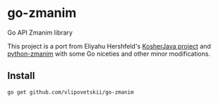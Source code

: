 # go-zmanim
Go API Zmanim library

This project is a port from Eliyahu Hershfeld's [KosherJava project](https://github.com/KosherJava/zmanim) and [python-zmanim](https://github.com/pinnymz/python-zmanim) 
with some Go niceties and other minor modifications.

## Install

```shell
go get github.com/vlipovetskii/go-zmanim
```